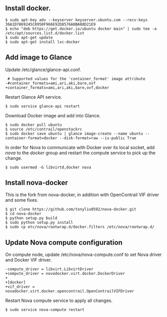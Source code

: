 
## Install docker.

```
$ sudo apt-key adv --keyserver keyserver.ubuntu.com --recv-keys 36A1D7869245C8950F966E92D8576A8BA88D21E9
$ echo "deb https://get.docker.io/ubuntu docker main" | sudo tee -a /etc/apt/sources.list.d/docker.list
$ sudo apt-get update
$ sudo apt-get install lxc-docker
```

## Add image to Glance
Update /etc/glance/glance-api.conf.
```
 # Supported values for the 'container_format' image attribute
-#container_formats=ami,ari,aki,bare,ovf
+container_formats=ami,ari,aki,bare,ovf,docker
```

Restart Glance API service.
```
$ sudo service glance-api restart
```

Download Docker image and add into Glance.
```
$ sudo docker pull ubuntu
$ source /etc/contrail/openstackrc
$ sudo docker save ubuntu | glance image-create --name ubuntu --container-format=docker --disk-format=raw --is-public True
```

In order for Nova to communicate with Docker over its local socket, add *nova* to the *docker* group and restart the compute service to pick up the change.
```
$ sudo usermod -G libvirtd,docker nova
```

## Install nova-docker
This is the fork from nova-docker, in addition with OpenContrail VIF driver and some fixes.
```
$ git clone https://github.com/tonyliu0592/nova-docker.git
$ cd nova-docker
$ python setup.py build
$ sudo python setup.py install
$ sudo cp etc/nova/rootwrap.d/docker.filters /etc/nova/rootwrap.d/
```

## Update Nova compute configuration
On compute node, update /etc/nova/nova-compute.conf to set Nova driver and Docker VIF driver.
```
-compute_driver = libvirt.LibvirtDriver
+compute_driver = novadocker.virt.docker.DockerDriver
+
+[docker]
+vif_driver = novadocker.virt.docker.opencontrail.OpenContrailVIFDriver
``` 

Restart Nova compute service to apply all changes.
```
$ sudo service nova-compute restart
```

